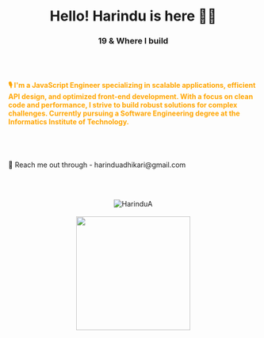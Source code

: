<br></br>

<h1 align="center">Hello! Harindu is here 👋🏻 </h1>
<h3 align="center">19 & Where I build</h3>

<br>
<br>
<h4 align="" style="color: orange;">
  <b>🎙️ I'm a JavaScript Engineer specializing in scalable applications, efficient API design, and optimized front-end development. 
        With a focus on clean code and performance, I strive to build robust solutions for complex challenges. 
        Currently pursuing a Software Engineering degree at the Informatics Institute of Technology.</b>
</h4>

<br>
<br><br>
💬 Reach me out through - harinduadhikari@gmail.com <br>

<br></br>

<p align="center">
  <img src="https://github-readme-streak-stats.herokuapp.com/?user=HarinduA&theme=tokyonight&background=00000000&border=FF9102&stroke=FF9102&ring=FF9102&fire=FF9102&currStreakNum=FF9102&sideNums=FF9102&currStreakLabel=FF9102&sideLabels=FF9102&dates=FF9102" alt="HarinduA"/>
  <br></br>
  <img height="230em" src="https://github-profile-summary-cards.vercel.app/api/cards/profile-details?username=HarinduA&theme=github_dark"/>
</p>

